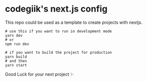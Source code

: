 # codegiik's next.js config

This repo could be used as a template to create projects with nextjs.

```
# use this if you want to run in development mode
yarn dev
# or
npm run dev

# if you want to build the project for production
yarn build
# and then
yarn start
```

Good Luck for your next project :sparkles:
